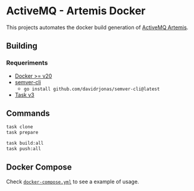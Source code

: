 # ActiveMQ - Artemis Docker

This projects automates the docker build generation of [ActiveMQ Artemis](https://github.com/apache/activemq-artemis/).


## Building

### Requeriments

- [Docker >= v20](https://docs.docker.com/engine/install/)
- [semver-cli](https://github.com/davidrjonas/semver-cli)
  - `go install github.com/davidrjonas/semver-cli@latest`
- [Task v3](https://taskfile.dev/)

## Commands

```sh
task clone
task prepare

task build:all
task push:all
```

## Docker Compose

Check [`docker-compose.yml`](./docker-compose.yml) to see a example of usage.